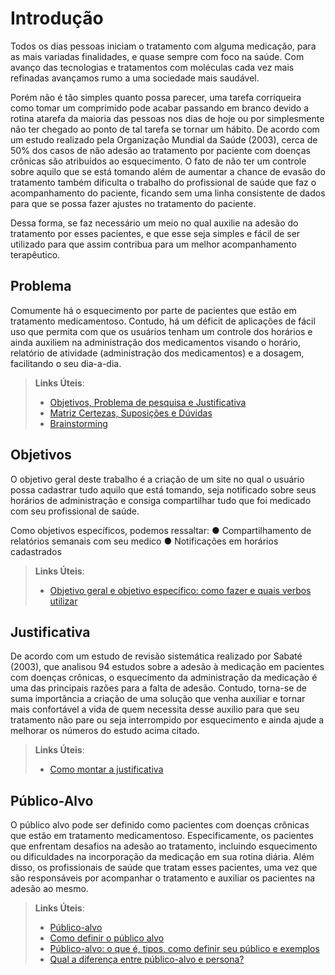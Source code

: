 # Introdução

Todos os dias pessoas iniciam o tratamento com alguma medicação, para as mais variadas finalidades, e quase sempre com foco na saúde. Com avanço das tecnologias e tratamentos com moléculas cada vez mais refinadas avançamos rumo a uma sociedade mais saudável. 


Porém não é tão simples quanto possa parecer, uma tarefa corriqueira como tomar um comprimido pode acabar passando em branco devido a rotina atarefa da maioria das pessoas nos dias de hoje ou por simplesmente não ter chegado ao ponto de tal tarefa se tornar um hábito. De acordo com um estudo realizado pela Organização Mundial da Saúde (2003), cerca de 50% dos casos de não adesão ao tratamento por paciente com doenças crônicas são atribuídos ao esquecimento.
O fato de não ter um controle sobre aquilo que se está tomando além de aumentar a chance de evasão do tratamento também dificulta o trabalho do profissional de saúde que faz o acompanhamento do paciente, ficando sem uma linha consistente de dados para que se possa fazer ajustes no tratamento do paciente.


Dessa forma, se faz necessário um meio no qual auxilie na adesão do tratamento por esses pacientes, e que esse seja simples e fácil de ser utilizado para que assim contribua para um melhor acompanhamento terapêutico.

## Problema

Comumente há o esquecimento por parte de pacientes que estão em tratamento medicamentoso. Contudo, há um déficit de aplicações de fácil uso que permita com que os usuários tenham um controle dos horários e ainda auxiliem na administração dos medicamentos visando o horário, relatório de atividade (administração dos medicamentos) e a dosagem, facilitando o seu dia-a-dia.

> **Links Úteis**:
> - [Objetivos, Problema de pesquisa e Justificativa](https://medium.com/@versioparole/objetivos-problema-de-pesquisa-e-justificativa-c98c8233b9c3)
> - [Matriz Certezas, Suposições e Dúvidas](https://medium.com/educa%C3%A7%C3%A3o-fora-da-caixa/matriz-certezas-suposi%C3%A7%C3%B5es-e-d%C3%BAvidas-fa2263633655)
> - [Brainstorming](https://www.euax.com.br/2018/09/brainstorming/)

## Objetivos

O objetivo geral deste trabalho é a criação de um site no qual o usuário possa cadastrar tudo aquilo que está tomando, seja notificado sobre seus horários de administração e consiga compartilhar tudo que foi medicado com seu profissional de saúde.

Como objetivos específicos, podemos ressaltar:
●	Compartilhamento de relatórios semanais com seu medico 
●	Notificações em horários cadastrados

 
> **Links Úteis**:
> - [Objetivo geral e objetivo específico: como fazer e quais verbos utilizar](https://blog.mettzer.com/diferenca-entre-objetivo-geral-e-objetivo-especifico/)

## Justificativa

De acordo com um estudo de revisão sistemática realizado por Sabaté (2003), que analisou 94 estudos sobre a adesão à medicação em pacientes com doenças crônicas, o esquecimento da administração da medicação é uma das principais razões para a falta de adesão.
Contudo, torna-se de suma importância a criação de uma solução que venha auxiliar e tornar mais confortável a vida de quem necessita desse auxilio para que seu tratamento não pare ou seja interrompido por esquecimento e ainda ajude a melhorar os números do estudo acima citado.


> **Links Úteis**:
> - [Como montar a justificativa](https://guiadamonografia.com.br/como-montar-justificativa-do-tcc/)

## Público-Alvo

O público alvo pode ser definido como pacientes com doenças crônicas que estão em tratamento medicamentoso. 
Especificamente, os pacientes que enfrentam desafios na adesão ao tratamento, incluindo esquecimento ou dificuldades na incorporação da medicação em sua rotina diária.
Além disso, os profissionais de saúde que tratam esses pacientes, uma vez que são responsáveis por acompanhar o tratamento e auxiliar os pacientes na adesão ao mesmo.

> **Links Úteis**:
> - [Público-alvo](https://blog.hotmart.com/pt-br/publico-alvo/)
> - [Como definir o público alvo](https://exame.com/pme/5-dicas-essenciais-para-definir-o-publico-alvo-do-seu-negocio/)
> - [Público-alvo: o que é, tipos, como definir seu público e exemplos](https://klickpages.com.br/blog/publico-alvo-o-que-e/)
> - [Qual a diferença entre público-alvo e persona?](https://rockcontent.com/blog/diferenca-publico-alvo-e-persona/)
